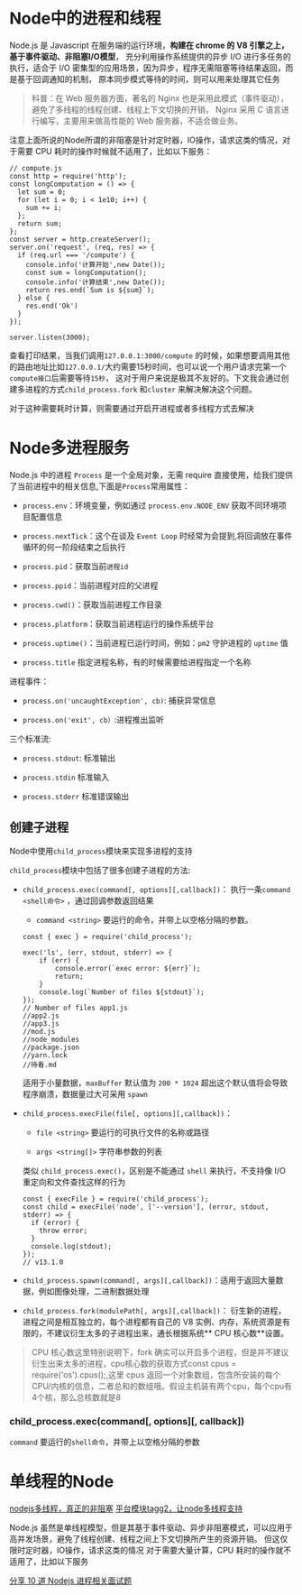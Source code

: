 # Node中的进程和线程

Node.js 是 Javascript 在服务端的运行环境，**构建在 chrome 的 V8 引擎之上，基于事件驱动、非阻塞I/O模型**，
充分利用操作系统提供的异步 I/O 进行多任务的执行，适合于 I/O 密集型的应用场景，因为异步，程序无需阻塞等待结果返回，而是基于回调通知的机制，
原本同步模式等待的时间，则可以用来处理其它任务

> 科普：在 Web 服务器方面，著名的 Nginx 也是采用此模式（事件驱动），避免了多线程的线程创建、线程上下文切换的开销，
> Nginx 采用 C 语言进行编写，主要用来做高性能的 Web 服务器，不适合做业务。

注意上面所说的Node所谓的非阻塞是针对定时器，IO操作，请求这类的情况，对于需要 CPU 耗时的操作时候就不适用了，比如以下服务：

```
// compute.js
const http = require('http');
const longComputation = () => {
  let sum = 0;
  for (let i = 0; i < 1e10; i++) {
    sum += i;
  };
  return sum;
};
const server = http.createServer();
server.on('request', (req, res) => {
  if (req.url === '/compute') {
    console.info('计算开始',new Date());
    const sum = longComputation();
    console.info('计算结束',new Date());
    return res.end(`Sum is ${sum}`);
  } else {
    res.end('Ok')
  }
});

server.listen(3000);
```

查看打印结果，当我们调用`127.0.0.1:3000/compute`
的时候，如果想要调用其他的路由地址比如`127.0.0.1/`大约需要15秒时间，也可以说一个用户请求完第一个`compute接口`后需要等待`15秒`，
这对于用户来说是极其不友好的。下文我会通过创建多进程的方式`child_process.fork` 和`cluster` 来解决解决这个问题。

对于这种需要耗时计算，则需要通过开启开进程或者多线程方式去解决

# Node多进程服务

Node.js 中的进程 `Process` 是一个全局对象，无需 require 直接使用，给我们提供了当前进程中的相关信息,下面是`Process`常用属性：

- `process.env`：环境变量，例如通过 `process.env.NODE_ENV` 获取不同环境项目配置信息

- `process.nextTick`：这个在谈及 `Event Loop` 时经常为会提到,将回调放在事件循环的何一阶段结束之后执行

- `process.pid`：获取当前`进程id`

- `process.ppid`：当前进程对应的父进程

- `process.cwd()`：获取当前进程工作目录

- `process.platform`：获取当前进程运行的操作系统平台

- `process.uptime()`：当前进程已运行时间，例如：`pm2` 守护进程的 `uptime` 值

- `process.title` 指定进程名称，有的时候需要给进程指定一个名称


进程事件：

- `process.on('uncaughtException', cb)`: 捕获异常信息

- `process.on('exit', cb）`:进程推出监听

三个标准流:

- `process.stdout`: 标准输出

- `process.stdin` 标准输入

- `process.stderr` 标准错误输出

## 创建子进程

Node中使用`child_process`模块来实现多进程的支持

`child_process`模块中包括了很多创建子进程的方法:

- `child_process.exec(command[, options][,callback])`：
  执行一条`command <shell命令>` ，通过回调参数返回结果
  
  - `command <string>` 要运行的命令，并带上以空格分隔的参数。
  ```
  const { exec } = require('child_process');

  exec('ls', (err, stdout, stderr) => {
      if (err) {
          console.error(`exec error: ${err}`);
          return;
      }
      console.log(`Number of files ${stdout}`);
  });
  // Number of files app1.js
  //app2.js
  //app3.js
  //mod.js
  //node_modules
  //package.json
  //yarn.lock
  //待看.md
  ```
  适用于小量数据，`maxBuffer` 默认值为 `200 * 1024` 超出这个默认值将会导致程序崩溃，数据量过大可采用 `spawn`

- `child_process.execFile(file[, options][,callback])`：

  - `file <string>` 要运行的可执行文件的名称或路径

  - `args <string[]>` 字符串参数的列表

  类似 `child_process.exec()`，区别是不能通过 `shell` 来执行，不支持像 I/O 重定向和文件查找这样的行为

  ```
  const { execFile } = require('child_process');
  const child = execFile('node', ['--version'], (error, stdout, stderr) => {
    if (error) {
      throw error;
    }
    console.log(stdout);
  });
  // v13.1.0
  ```

- `child_process.spawn(command[, args][,callback])`：适用于返回大量数据，例如图像处理，二进制数据处理
- `child_process.fork(modulePath[, args][,callback])`： 衍生新的进程，进程之间是相互独立的，每个进程都有自己的 V8 实例、内存，系统资源是有限的，不建议衍生太多的子进程出来，通长根据系统** CPU 核心数**设置。



> CPU 核心数这里特别说明下，fork 确实可以开启多个进程，但是并不建议衍生出来太多的进程，cpu核心数的获取方式const cpus = require('os').cpus();,这里 cpus 返回一个对象数组，包含所安装的每个 CPU/内核的信息，二者总和的数组哦。假设主机装有两个cpu，每个cpu有4个核，那么总核数就是8

### child_process.exec(command[, options][, callback])

`command` <string> 要运行的`shell命令`，并带上以空格分隔的参数



# 单线程的Node

[nodejs多线程，真正的非阻塞](https://cnodejs.org/topic/518b679763e9f8a5424406e9)
[平台模块tagg2，让node多线程支持](https://cnodejs.org/topic/51976afe63e9f8a542484e66)

Node.js 虽然是单线程模型，但是其基于事件驱动、异步非阻塞模式，可以应用于高并发场景，避免了线程创建、线程之间上下文切换所产生的资源开销。
但这仅限时定时器，IO操作，请求这类的情况
对于需要大量计算，CPU 耗时的操作就不适用了，比如以下服务



[分享 10 道 Nodejs 进程相关面试题](https://juejin.im/post/5d082214f265da1bb564f97b)